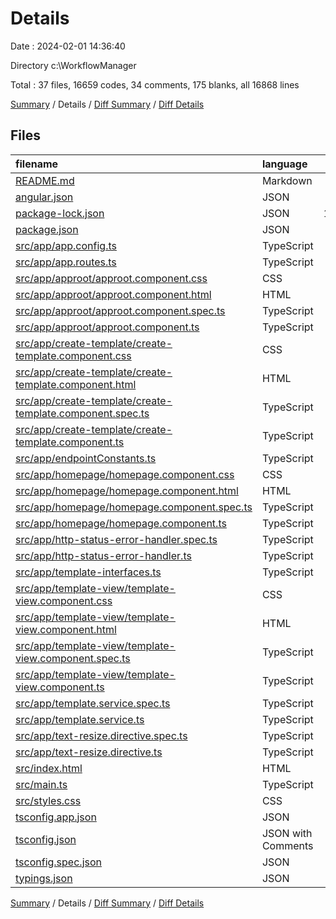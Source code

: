 # Details

Date : 2024-02-01 14:36:40

Directory c:\\WorkflowManager

Total : 37 files,  16659 codes, 34 comments, 175 blanks, all 16868 lines

[Summary](results.md) / Details / [Diff Summary](diff.md) / [Diff Details](diff-details.md)

## Files
| filename | language | code | comment | blank | total |
| :--- | :--- | ---: | ---: | ---: | ---: |
| [README.md](/README.md) | Markdown | 14 | 0 | 14 | 28 |
| [angular.json](/angular.json) | JSON | 98 | 0 | 1 | 99 |
| [package-lock.json](/package-lock.json) | JSON | 15,617 | 0 | 1 | 15,618 |
| [package.json](/package.json) | JSON | 43 | 0 | 1 | 44 |
| [src/app/app.config.ts](/src/app/app.config.ts) | TypeScript | 8 | 0 | 3 | 11 |
| [src/app/app.routes.ts](/src/app/app.routes.ts) | TypeScript | 9 | 0 | 2 | 11 |
| [src/app/approot/approot.component.css](/src/app/approot/approot.component.css) | CSS | 0 | 0 | 1 | 1 |
| [src/app/approot/approot.component.html](/src/app/approot/approot.component.html) | HTML | 1 | 0 | 1 | 2 |
| [src/app/approot/approot.component.spec.ts](/src/app/approot/approot.component.spec.ts) | TypeScript | 18 | 0 | 6 | 24 |
| [src/app/approot/approot.component.ts](/src/app/approot/approot.component.ts) | TypeScript | 11 | 0 | 3 | 14 |
| [src/app/create-template/create-template.component.css](/src/app/create-template/create-template.component.css) | CSS | 11 | 0 | 2 | 13 |
| [src/app/create-template/create-template.component.html](/src/app/create-template/create-template.component.html) | HTML | 42 | 3 | 0 | 45 |
| [src/app/create-template/create-template.component.spec.ts](/src/app/create-template/create-template.component.spec.ts) | TypeScript | 18 | 0 | 6 | 24 |
| [src/app/create-template/create-template.component.ts](/src/app/create-template/create-template.component.ts) | TypeScript | 92 | 3 | 15 | 110 |
| [src/app/endpointConstants.ts](/src/app/constants.ts) | TypeScript | 5 | 1 | 5 | 11 |
| [src/app/homepage/homepage.component.css](/src/app/homepage/homepage.component.css) | CSS | 0 | 0 | 1 | 1 |
| [src/app/homepage/homepage.component.html](/src/app/homepage/homepage.component.html) | HTML | 7 | 2 | 0 | 9 |
| [src/app/homepage/homepage.component.spec.ts](/src/app/homepage/homepage.component.spec.ts) | TypeScript | 18 | 0 | 6 | 24 |
| [src/app/homepage/homepage.component.ts](/src/app/homepage/homepage.component.ts) | TypeScript | 18 | 1 | 6 | 25 |
| [src/app/http-status-error-handler.spec.ts](/src/app/http-status-error-handler.spec.ts) | TypeScript | 6 | 0 | 2 | 8 |
| [src/app/http-status-error-handler.ts](/src/app/http-status-error-handler.ts) | TypeScript | 7 | 0 | 4 | 11 |
| [src/app/template-interfaces.ts](/src/app/template-interfaces.ts) | TypeScript | 84 | 1 | 10 | 95 |
| [src/app/template-view/template-view.component.css](/src/app/template-view/template-view.component.css) | CSS | 105 | 0 | 19 | 124 |
| [src/app/template-view/template-view.component.html](/src/app/template-view/template-view.component.html) | HTML | 65 | 2 | 3 | 70 |
| [src/app/template-view/template-view.component.spec.ts](/src/app/template-view/template-view.component.spec.ts) | TypeScript | 18 | 0 | 6 | 24 |
| [src/app/template-view/template-view.component.ts](/src/app/template-view/template-view.component.ts) | TypeScript | 49 | 0 | 11 | 60 |
| [src/app/template.service.spec.ts](/src/app/template.service.spec.ts) | TypeScript | 12 | 0 | 5 | 17 |
| [src/app/template.service.ts](/src/app/template.service.ts) | TypeScript | 103 | 15 | 13 | 131 |
| [src/app/text-resize.directive.spec.ts](/src/app/text-resize.directive.spec.ts) | TypeScript | 7 | 0 | 2 | 9 |
| [src/app/text-resize.directive.ts](/src/app/text-resize.directive.ts) | TypeScript | 13 | 0 | 6 | 19 |
| [src/index.html](/src/index.html) | HTML | 31 | 1 | 7 | 39 |
| [src/main.ts](/src/main.ts) | TypeScript | 5 | 1 | 2 | 8 |
| [src/styles.css](/src/styles.css) | CSS | 57 | 1 | 8 | 66 |
| [tsconfig.app.json](/tsconfig.app.json) | JSON | 13 | 1 | 1 | 15 |
| [tsconfig.json](/tsconfig.json) | JSON with Comments | 36 | 1 | 0 | 37 |
| [tsconfig.spec.json](/tsconfig.spec.json) | JSON | 13 | 1 | 1 | 15 |
| [typings.json](/typings.json) | JSON | 5 | 0 | 1 | 6 |

[Summary](results.md) / Details / [Diff Summary](diff.md) / [Diff Details](diff-details.md)
